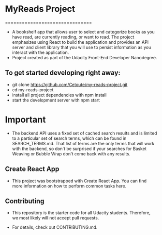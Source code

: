  # MyReads Project
===============================
* A bookshelf app that allows user to select and categorize books as you have read, are currently reading, or want to read. The project emphasizes using React to build the application and provides an API server and client library that you will use to persist information as you interact with the application.
* Project created as part of the Udacity Front-End Developer Nanodegree.

 
 
## To get started developing right away:
* git clone https://github.com/Cetoute/my-reads-project.git
* cd my-reads-project
* install all project dependencies with npm install
* start the development server with npm start


# Important
* The backend API uses a fixed set of cached search results and is limited to a particular set of search terms, which can be found in SEARCH_TERMS.md. That list of terms are the only terms that will work with the backend, so don't be surprised if your searches for Basket Weaving or Bubble Wrap don't come back with any results.

## Create React App
* This project was bootstrapped with Create React App. You can find more information on how to perform common tasks here.

## Contributing
* This repository is the starter code for all Udacity students. Therefore, we most likely will not accept pull requests.

* For details, check out CONTRIBUTING.md.
 


